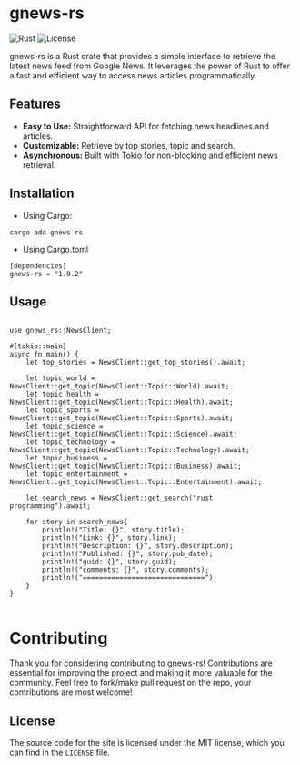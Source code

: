 # gnews-rs

![Rust](https://img.shields.io/badge/language-Rust-orange)
![License](https://img.shields.io/badge/license-MIT-blue)

gnews-rs is a Rust crate that provides a simple interface to retrieve the latest news feed from Google News. It leverages the power of Rust to offer a fast and efficient way to access news articles programmatically.

## Features

- **Easy to Use:** Straightforward API for fetching news headlines and articles.
- **Customizable:** Retrieve by top stories, topic and search.
- **Asynchronous:** Built with Tokio for non-blocking and efficient news retrieval.

## Installation

- Using Cargo:

```
cargo add gnews-rs
```

- Using Cargo.toml
```
[dependencies]
gnews-rs = "1.0.2"
```

## Usage

```

use gnews_rs::NewsClient;

#[tokio::main]
async fn main() {
    let top_stories = NewsClient::get_top_stories().await;

    let topic_world = NewsClient::get_topic(NewsClient::Topic::World).await;
    let topic_health = NewsClient::get_topic(NewsClient::Topic::Health).await;
    let topic_sports = NewsClient::get_topic(NewsClient::Topic::Sports).await;
    let topic_science = NewsClient::get_topic(NewsClient::Topic::Science).await;
    let topic_technology = NewsClient::get_topic(NewsClient::Topic::Technology).await;
    let topic_business = NewsClient::get_topic(NewsClient::Topic::Business).await;
    let topic_entertainment = NewsClient::get_topic(NewsClient::Topic::Entertainment).await;

    let search_news = NewsClient::get_search("rust programming").await;

    for story in search_news{
        println!("Title: {}", story.title);
        println!("Link: {}", story.link);
        println!("Description: {}", story.description);
        println!("Published: {}", story.pub_date);
        println!("guid: {}", story.guid);
        println!("comments: {}", story.comments);
        println!("==============================");
    }
}


```

# Contributing

Thank you for considering contributing to gnews-rs! Contributions are essential for improving the project and making it more valuable for the community.
Feel free to fork/make pull request on the repo, your contributions are most welcome!


## License

The source code for the site is licensed under the MIT license, which you can find in
the ```LICENSE``` file.

